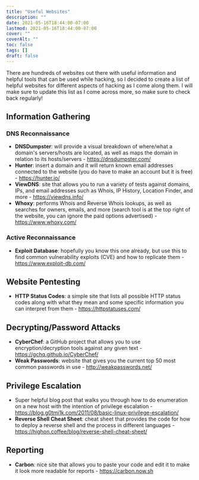 ```yaml
---
title: "Useful Websites"
description: ""
date: 2021-05-16T18:44:00-07:00
lastmod: 2021-05-16T18:44:00-07:00
cover: ""
coverAlt: ""
toc: false
tags: []
draft: false
---
```

<style>
	main {
    margin: 90px auto;
    padding: 0 15px;
    max-width: 70%;
	}
</style>

There are hundreds of websites out there with useful information and helpful tools that can be used while hacking, so I decided to create a list of helpful websites for different aspects of hacking as I come along them. I will make sure to update this list as I come across more, so make sure to check back regularly!

## Information Gathering
### DNS Reconnaissance
* **DNSDumpster**: will provide a visual breakdown of where/what a domain's servers/hosts are located, as well as maps the domain in relation to its hosts/servers - https://dnsdumpster.com/
* **Hunter**: insert a domain and it will return known email addresses connected to the website (you do have to make an account but it is free) - https://hunter.io/
* **ViewDNS**: site that allows you to run a variety of tests against domains, IPs, and email addresses such as Whois, IP History, Location Finder, and more - https://viewdns.info/
* **Whoxy**: performs Whois and Reverse Whois lookups, as well as searches for owners, emails, and more (search tool is at the top right of the website, you can ignore the paid options advertised) - https://www.whoxy.com/

### Active Reconnaissance
* **Exploit Database**: hopefully you know this one already, but use this to find common vulnerability exploits (CVE) and how to replicate them - https://www.exploit-db.com/

## Website Pentesting
* **HTTP Status Codes**: a simple site that lists all possible HTTP status codes along with what they mean and some specific information you can interpret from them - https://httpstatuses.com/

## Decrypting/Password Attacks
* **CyberChef**: a GitHub project that allows you to use encryption/decryption tools against any given text - https://gchq.github.io/CyberChef/
* **Weak Passwords**: website that gives you the current top 50 most common passwords in use - http://weakpasswords.net/

## Privilege Escalation
* Super helpful blog post that walks you through how to do enumeration on a new host with the intention of privilege escalation - https://blog.g0tmi1k.com/2011/08/basic-linux-privilege-escalation/
* **Reverse Shell Cheat Sheet**: cheat sheet that provides the code for how to deploy a reverse shell and the process in different languages - https://highon.coffee/blog/reverse-shell-cheat-sheet/

## Reporting
* **Carbon**: nice site that allows you to paste your code and edit it to make it look more readable for reports - https://carbon.now.sh 